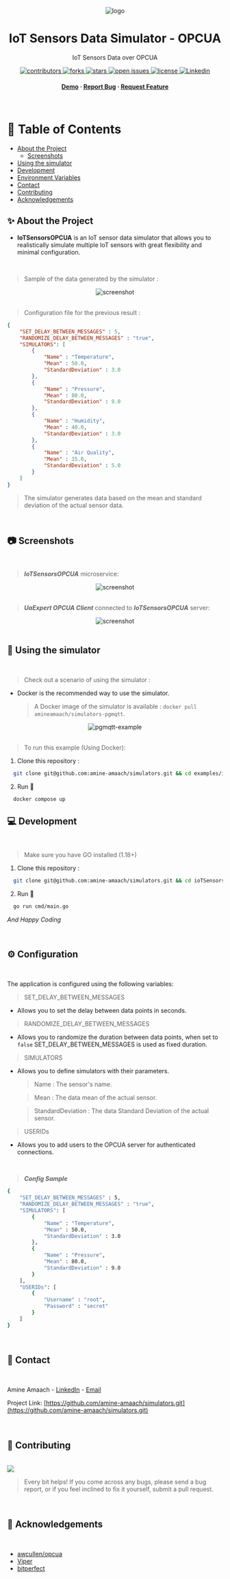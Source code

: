 <div align="center">

  <img src="docs/IoTSensorsOPCUA-Banner.png" alt="logo"/>
  <h1>IoT Sensors Data Simulator - OPCUA</h1>
  
  <p>
    IoT Sensors Data over OPCUA
  </p>
  
<!-- Badges -->
<p>
  <a href="https://github.com/amine-amaach/simulators/graphs/contributors">
    <img src="https://img.shields.io/github/contributors/amine-amaach/simulators?style=for-the-badge&logo=github" alt="contributors" />
  </a>
  <a href="https://github.com/amine-amaach/simulators/network/members">
    <img src="https://img.shields.io/github/forks/amine-amaach/simulators?style=for-the-badge&logo=github" alt="forks" />
  </a>
  <a href="https://github.com/amine-amaach/simulators/stargazers">
    <img src="https://img.shields.io/github/stars/amine-amaach/simulators?style=for-the-badge&logo=github" alt="stars" />
  </a>
  <a href="https://github.com/amine-amaach/simulators/issues/">
    <img src="https://img.shields.io/github/issues/amine-amaach/simulators?style=for-the-badge&logo=github" alt="open issues" />
  </a>
  <a href="https://github.com/amine-amaach/simulators/blob/main/LICENCE">
    <img src="https://img.shields.io/github/license/amine-amaach/simulators?style=for-the-badge&logo=apache" alt="license" />
  </a>
  <a href="https://www.linkedin.com/in/amine-amaach/">
    <img src="https://img.shields.io/badge/-LinkedIn-black.svg?style=for-the-badge&logo=linkedin&colorB=555" alt="Linkedin" />
  </a>
</p>
   
<h4>
    <a href="#">Demo</a>
  <span> · </span>
    <a href="https://github.com/amine-amaach/simulators/issues/">Report Bug</a>
  <span> · </span>
    <a href="https://github.com/amine-amaach/simulators/issues/">Request Feature</a>
  </h4>
</div>

<br>

<!-- Table of Contents -->
# 📒 Table of Contents

- [About the Project](#✨-about-the-project)
  * [Screenshots](#📷-screenshots)
- [Using the simulator](#📎-Using-the-simulator)
- [Development](#💻-Development)
- [Environment Variables](#⚙️-Configuration)
- [Contact](#🤝-contact)
- [Contributing](#👋-contributing)
- [Acknowledgements](#💎-acknowledgements)

<!-- About the Project -->
## ✨ About the Project


* **IoTSensorsOPCUA** is an IoT sensor data simulator that allows you to realistically simulate multiple IoT sensors with great flexibility and minimal configuration.

<br>


> Sample of the data generated by the simulator :
<div align="center"> 
  <img src="docs/screenshots/ioTSensorData.png" alt="screenshot" />
</div>

<br>

> Configuration file for the previous result :
```json
{
    "SET_DELAY_BETWEEN_MESSAGES" : 5,
    "RANDOMIZE_DELAY_BETWEEN_MESSAGES" : "true",
    "SIMULATORS": [
        {
            "Name" : "Temperature",
            "Mean" : 50.0,
            "StandardDeviation" : 3.0
        },
        {
            "Name" : "Pressure",
            "Mean" : 80.0,
            "StandardDeviation" : 9.0
        },
        {
            "Name" : "Humidity",
            "Mean" : 40.0,
            "StandardDeviation" : 3.0
        },
        {
            "Name" : "Air Quality",
            "Mean" : 15.0,
            "StandardDeviation" : 5.0
        }
    ]
}
``` 
> The simulator generates data based on the mean and standard deviation of the actual sensor data.

<br>

<!-- Screenshots -->
## 📷 Screenshots

<br>

> ***IoTSensorsOPCUA*** microservice:
<div align="center"> 
  <img src="docs/screenshots/ioTSensorsOPCUA.png" alt="screenshot" />
</div>

<br />

> ***UaExpert OPCUA Client*** connected to ***IoTSensorsOPCUA*** server:
<div align="center"> 
  <img src="docs/screenshots/UaExpertOPCUA-Client.png" alt="screenshot" />
</div>

<br>

## 📎 Using the simulator

<br>

> Check out a scenario of using the simulator :

* Docker is the recommended way to use the simulator. 

  > A Docker image of the simulator is available : `docker pull amineamaach/simulators-pgmqtt`.

<div align="center"> 
  <img src="docs/ioTSensorsOPCUA-Demo.png" alt="pgmqtt-example" />
</div>

<br>

> To run this example (Using Docker):

1. Clone this repository :

```bash
  git clone git@github.com:amine-amaach/simulators.git && cd examples/ioTSensorsOPCUA/
```

2. Run 🏃

```sh
  docker compose up
```

<!-- Development -->
## 💻 Development

<br>

> Make sure you have GO installed (1.18+)

1. Clone this repository :

```bash
  git clone git@github.com:amine-amaach/simulators.git && cd ioTSensorsOPCUA
```

2. Run 🏃

```sh
  go run cmd/main.go
```
_And Happy Coding_

<br>

## ⚙️ Configuration

<br>

The application is configured using the following variables:

> SET_DELAY_BETWEEN_MESSAGES

* Allows you to set the delay between data points in seconds.

> RANDOMIZE_DELAY_BETWEEN_MESSAGES

* Allows you to randomize the duration between data points, when set to `false` SET_DELAY_BETWEEN_MESSAGES is used as fixed duration.

> SIMULATORS
* Allows you to define simulators with their parameters.

  > Name : The sensor's name.
  
  > Mean : The data mean of the actual sensor.
  
  > StandardDeviation : The data Standard Deviation of the actual sensor.

> USERIDs
* Allows you to add users to the OPCUA server for authenticated connections.

<br>

> ***Config Sample***
```sh
{
    "SET_DELAY_BETWEEN_MESSAGES" : 5,
    "RANDOMIZE_DELAY_BETWEEN_MESSAGES" : "true",
    "SIMULATORS": [
        {
            "Name" : "Temperature",
            "Mean" : 50.0,
            "StandardDeviation" : 3.0
        },
        {
            "Name" : "Pressure",
            "Mean" : 80.0,
            "StandardDeviation" : 9.0
        }
    ],
    "USERIDs": [
        {
            "Username" : "root",
            "Password" : "secret"
        }
    ]
}
```

<br>

## 🤝 Contact

<br>


Amine Amaach - [LinkedIn](https://www.linkedin.com/in/amine-amaach/) - [Email](amine.amaach@um6p.ma)

Project Link: [https://github.com/amine-amaach/simulators.git](https://github.com/amine-amaach/simulators.git)

<br>

## 👋 Contributing

<br>

<a href="https://github.com/amine-amaach/simulators/graphs/contributors">
  <img src="https://contrib.rocks/image?repo=amine-amaach/simulators" />
</a>


> Every bit helps! If you come across any bugs, please send a bug report, or if you feel inclined to fix it yourself, submit a pull request.

<br>

## 💎 Acknowledgements

<br>

 - [awcullen/opcua](https://github.com/awcullen/opcua)
 - [Viper](https://github.com/spf13/viper)
 - [bitperfect](https://bitperfect.at/en/blog/simulation-von-sensordaten)
